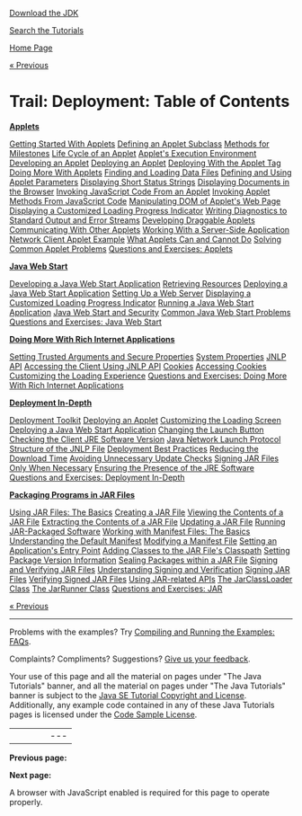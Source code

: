 [Download
the JDK](http://java.sun.com/javase/6/download.jsp)
  
[Search the
Tutorials](../search.html)

[Home Page](../index.html)

[« Previous](./index.html)

# Trail: Deployment: Table of Contents

**[Applets](applet/index.html)**

[Getting Started With Applets](applet/getStarted.html) [Defining an Applet Subclass](applet/subclass.html) [Methods for Milestones](applet/appletMethods.html) [Life Cycle of an Applet](applet/lifeCycle.html) [Applet's Execution Environment](applet/appletExecutionEnv.html) [Developing an Applet](applet/developingApplet.html) [Deploying an Applet](applet/deployingApplet.html) [Deploying With the Applet Tag](applet/html.html) [Doing More With Applets](applet/doingMoreWithApplets.html) [Finding and Loading Data Files](applet/data.html) [Defining and Using Applet Parameters](applet/param.html) [Displaying Short Status Strings](applet/showStatus.html) [Displaying Documents in the Browser](applet/browser.html) [Invoking JavaScript Code From an Applet](applet/invokingJavaScriptFromApplet.html) [Invoking Applet Methods From JavaScript Code](applet/invokingAppletMethodsFromJavaScript.html) [Manipulating DOM of Applet's Web Page](applet/manipulatingDOMFromApplet.html) [Displaying a Customized Loading Progress Indicator](applet/customProgressIndicatorForApplet.html) [Writing Diagnostics to Standard Output and Error Streams](applet/stdout.html) [Developing Draggable Applets](applet/draggableApplet.html) [Communicating With Other Applets](applet/iac.html) [Working With a Server-Side Application](applet/server.html) [Network Client Applet Example](applet/clientExample.html) [What Applets Can and Cannot Do](applet/security.html) [Solving Common Applet Problems](applet/problemsindex.html) [Questions and Exercises: Applets](applet/QandE/questions.html)

**[Java Web Start](webstart/index.html)**

[Developing a Java Web Start Application](webstart/developing.html) [Retrieving Resources](webstart/retrievingResources.html) [Deploying a Java Web Start Application](webstart/deploying.html) [Setting Up a Web Server](webstart/settingUpWebServerMimeType.html) [Displaying a Customized Loading Progress Indicator](webstart/customProgressIndicatorForAppln.html) [Running a Java Web Start Application](webstart/running.html) [Java Web Start and Security](webstart/security.html) [Common Java Web Start Problems](webstart/problems.html) [Questions and Exercises: Java Web Start](webstart/QandE/questions.html)

**[Doing More With Rich Internet Applications](doingMoreWithRIA/index.html)**

[Setting Trusted Arguments and Secure Properties](doingMoreWithRIA/settingArgsProperties.html) [System Properties](doingMoreWithRIA/properties.html) [JNLP API](doingMoreWithRIA/jnlpAPI.html) [Accessing the Client Using JNLP API](doingMoreWithRIA/usingJNLPAPI.html) [Cookies](doingMoreWithRIA/cookies.html) [Accessing Cookies](doingMoreWithRIA/accessingCookies.html) [Customizing the Loading Experience](doingMoreWithRIA/customizeRIALoadingExperience.html) [Questions and Exercises: Doing More With Rich Internet Applications](doingMoreWithRIA/QandE/questions.html)

**[Deployment In-Depth](deploymentInDepth/index.html)**

[Deployment Toolkit](deploymentInDepth/depltoolkit_index.html) [Deploying an Applet](deploymentInDepth/runAppletFunction.html) [Customizing the Loading Screen](deploymentInDepth/customizeLoadingScreen.html) [Deploying a Java Web Start Application](deploymentInDepth/createWebStartLaunchButtonFunction.html) [Changing the Launch Button](deploymentInDepth/changeLaunchButtonOfJWS.html) [Checking the Client JRE Software Version](deploymentInDepth/jreVersionCheck.html) [Java Network Launch Protocol](deploymentInDepth/jnlp.html) [Structure of the JNLP File](deploymentInDepth/jnlpFileSyntax.html) [Deployment Best Practices](deploymentInDepth/bestPractices.html) [Reducing the Download Time](deploymentInDepth/reducingDownloadTime.html) [Avoiding Unnecessary Update Checks](deploymentInDepth/avoidingUnnecessaryUpdateChecks.html) [Signing JAR Files Only When Necessary](deploymentInDepth/signing.html) [Ensuring the Presence of the JRE Software](deploymentInDepth/ensuringJRE.html) [Questions and Exercises: Deployment In-Depth](deploymentInDepth/QandE/questions.html)

**[Packaging Programs in JAR Files](jar/index.html)**

[Using JAR Files: The Basics](jar/basicsindex.html) [Creating a JAR File](jar/build.html) [Viewing the Contents of a JAR File](jar/view.html) [Extracting the Contents of a JAR File](jar/unpack.html) [Updating a JAR File](jar/update.html) [Running JAR-Packaged Software](jar/run.html) [Working with Manifest Files: The Basics](jar/manifestindex.html) [Understanding the Default Manifest](jar/defman.html) [Modifying a Manifest File](jar/modman.html) [Setting an Application's Entry Point](jar/appman.html) [Adding Classes to the JAR File's Classpath](jar/downman.html) [Setting Package Version Information](jar/packageman.html) [Sealing Packages within a JAR File](jar/sealman.html) [Signing and Verifying JAR Files](jar/signindex.html) [Understanding Signing and Verification](jar/intro.html) [Signing JAR Files](jar/signing.html) [Verifying Signed JAR Files](jar/verify.html) [Using JAR-related APIs](jar/apiindex.html) [The JarClassLoader Class](jar/jarclassloader.html) [The JarRunner Class](jar/jarrunner.html) [Questions and Exercises: JAR](jar/QandE/questions.html)

[« Previous](./index.html)

---

Problems with the examples? Try [Compiling and Running
the Examples: FAQs](../information/run-examples.html).
  
Complaints? Compliments? Suggestions? [Give
us your feedback](http://download.oracle.com/javase/feedback.html).

Your use of this page and all the material on pages under "The Java Tutorials" banner,
and all the material on pages under "The Java Tutorials" banner is subject to the [Java SE Tutorial Copyright
and License](../information/license.html).
Additionally, any example code contained in any of these Java
Tutorials pages is licensed under the
[Code
Sample License](http://developers.sun.com/license/berkeley_license.html).

|  |  |  |  |  |
| --- | --- | --- | --- | --- |
| |  |  | | --- | --- | | duke image | Oracle logo | | [About Oracle](http://www.oracle.com/us/corporate/index.html) | [Oracle Technology Network](http://www.oracle.com/technology/index.html) | [Terms of Service](https://www.samplecode.oracle.com/servlets/CompulsoryClickThrough?type=TermsOfService) | Copyright © 1995, 2011 Oracle and/or its affiliates. All rights reserved. |

**Previous page:**
  
**Next page:**




A browser with JavaScript enabled is required for this page to operate properly.